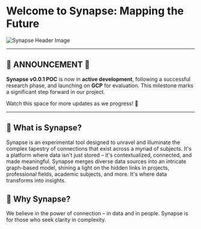 # Welcome to Synapse: Mapping the Future

![Synapse Header Image](image.png)

---

## 📣 ANNOUNCEMENT 📣

**Synapse v0.0.1 POC** is now in **active development**, following a successful research phase, and launching on **GCP** for evaluation.
This milestone marks a significant step forward in our project.

Watch this space for more updates as we progress! 🚀

---

## 🧬 What is Synapse?

Synapse is an experimental tool designed to unravel and illuminate the complex tapestry of connections that exist across a myriad of subjects. It's a platform where data isn't just stored – it's contextualized, connected, and made meaningful. Synapse merges diverse data sources into an intricate graph-based model, shining a light on the hidden links in projects, professional fields, academic subjects, and more. It's where data transforms into insights.

## 🌟 Why Synapse?

We believe in the power of connection – in data and in people. Synapse is for those who seek clarity in complexity.
